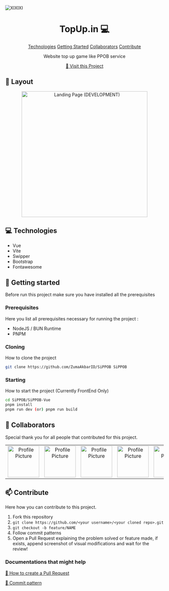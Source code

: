 <img src="https://i.ibb.co/K7FCmQ2/github-header-image.png" alt="XIXIXI">

<h1 align="center" style="font-weight: bold;">TopUp.in 💻</h1>

<p align="center">
<a href="#tech">Technologies</a>
<a href="#started">Getting Started</a>
<a href="#colab">Collaborators</a>
<a href="#contribute">Contribute</a> 
</p>

<p align="center">Website top up game like PPOB service</p>

<p align="center">
<a href="https://topupin.beliaplikasi.shop/">📱 Visit this Project</a>
</p>
 
<h2 id="layout">🎨 Layout</h2>

<p align="center">

<img src="https://i.ibb.co/7tt6p0q/image.png" alt="Landing Page (DEVELOPMENT)" width="400px">
</p>
 
<h2 id="technologies">💻 Technologies</h2>

- Vue
- Vite
- Swipper
- Bootstrap
- Fontawesome

<h2 id="started">🚀 Getting started</h2>

Before run this project make sure you have installed all the prerequisites

<h3>Prerequisites</h3>

Here you list all prerequisites necessary for running the project :

- NodeJS / BUN Runtime
- PNPM

<h3>Cloning</h3>

How to clone the project

```bash
git clone https://github.com/ZumaAkbarID/SiPPOB SiPPOB
```

<h3>Starting</h3>

How to start the project (Currently FrontEnd Only)

```bash
cd SiPPOB/SiPPOB-Vue
pnpm install
pnpm run dev (or) pnpm run build
```

<h2 id="colab">🤝 Collaborators</h2>

<p>Special thank you for all people that contributed for this project.</p>
<table>
<tr>

<td align="center">
<a href="https://github.com/ZumaAkbarID">
<img src="https://avatars.githubusercontent.com/u/56182034?v=4" width="100px;" alt=" Profile Picture"/><br>
<sub>
<b></b>
</sub>
</a>
</td>

<td align="center">
<a href="https://github.com/praditus343">
<img src="https://avatars.githubusercontent.com/u/88468631?v=4" width="100px;" alt=" Profile Picture"/><br>
<sub>
<b></b>
</sub>
</a>
</td>

<td align="center">
<a href="https://github.com/Syamsoelll">
<img src="https://avatars.githubusercontent.com/u/105258350?v=4" width="100px;" alt=" Profile Picture"/><br>
<sub>
<b></b>
</sub>
</a>
</td>

<td align="center">
<a href="https://github.com/dicorzki">
<img src="https://avatars.githubusercontent.com/u/49770021?v=4" width="100px;" alt=" Profile Picture"/><br>
<sub>
<b></b>
</sub>
</a>
</td>

<td align="center">
<a href="https://github.com/RachmasariAR">
<img src="https://avatars.githubusercontent.com/u/119955525?v=4" width="100px;" alt=" Profile Picture"/><br>
<sub>
<b></b>
</sub>
</a>
</td>

<td align="center">
<a href="https://github.com/DennitaNF">
<img src="https://avatars.githubusercontent.com/u/162461813?v=4" width="100px;" alt=" Profile Picture"/><br>
<sub>
<b></b>
</sub>
</a>
</td>

</tr>
</table>
 
<h2 id="contribute">📫 Contribute</h2>

Here how you can contribute to this project.

1. Fork this repository
1. `git clone https://github.com/<your username>/<your cloned repo>.git`
1. `git checkout -b feature/NAME`
1. Follow commit patterns
1. Open a Pull Request explaining the problem solved or feature made, if exists, append screenshot of visual modifications and wait for the review!

<h3>Documentations that might help</h3>

[📝 How to create a Pull Request](https://www.atlassian.com/br/git/tutorials/making-a-pull-request)

[💾 Commit pattern](https://gist.github.com/joshbuchea/6f47e86d2510bce28f8e7f42ae84c716)
